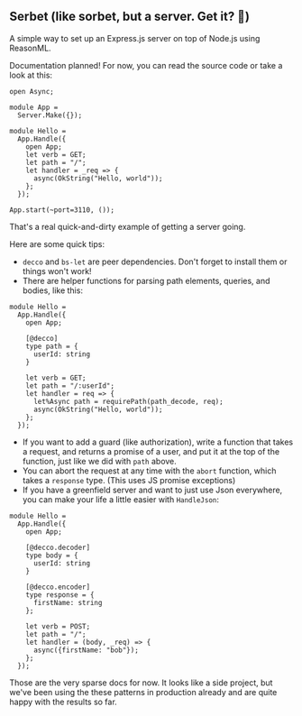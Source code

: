 ## Serbet (like sorbet, but a server. Get it? 🍨)

A simple way to set up an Express.js server on top of Node.js using ReasonML.

Documentation planned! For now, you can read the source code or take a look at this:

```reasonml
open Async;

module App =
  Server.Make({});

module Hello =
  App.Handle({
    open App;
    let verb = GET;
    let path = "/";
    let handler = _req => {
      async(OkString("Hello, world"));
    };
  });

App.start(~port=3110, ());
```

That's a real quick-and-dirty example of getting a server going.

Here are some quick tips:

- `decco` and `bs-let` are peer dependencies. Don't forget to install them or things won't work!
- There are helper functions for parsing path elements, queries, and bodies, like this:

```reasonml
module Hello =
  App.Handle({
    open App;

    [@decco]
    type path = {
      userId: string
    }

    let verb = GET;
    let path = "/:userId";
    let handler = req => {
      let%Async path = requirePath(path_decode, req);
      async(OkString("Hello, world"));
    };
  });
```

- If you want to add a guard (like authorization), write a function that takes a request, and returns a promise of a user, and put it at the top of the function, just like we did with `path` above.
- You can abort the request at any time with the `abort` function, which takes a `response` type. (This uses JS promise exceptions)
- If you have a greenfield server and want to just use Json everywhere, you can make your life a little easier with `HandleJson`:

```reasonml
module Hello =
  App.Handle({
    open App;

    [@decco.decoder]
    type body = {
      userId: string
    }

    [@decco.encoder]
    type response = {
      firstName: string
    };

    let verb = POST;
    let path = "/";
    let handler = (body, _req) => {
      async({firstName: "bob"});
    };
  });
```

Those are the very sparse docs for now. It looks like a side project, but we've been using the these patterns in production already and are quite happy with the results so far.
